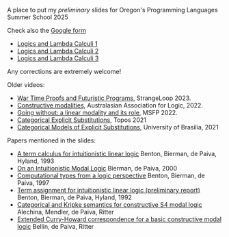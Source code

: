 A place to put my *preliminary* slides for Oregon's Programming Languages Summer School 2025

Check also the [Google form](https://docs.google.com/forms/d/e/1FAIpQLSeIiqcDBigxNtYKZfW9rGbqYrrbsXvyPkRjaCGTCOnMqYco8A/viewform?usp=dialog)

*  [Logics and Lambda Calculi 1](https://github.com/vcvpaiva/DialecticaCategories/blob/master/OPLSS2025/OregonLecture1.pdf)
*  [Logics and Lambda Calculi 2](https://github.com/vcvpaiva/DialecticaCategories/blob/master/OPLSS2025/OregonLecture2.pdf)
*  [Logics and Lambda Calculi 3](https://github.com/vcvpaiva/DialecticaCategories/blob/master/OPLSS2025/OregonLecture3.pdf)


  Any corrections are extremely welcome!

  Older videos:
  * [War Time Proofs and Futuristic Programs](https://www.youtube.com/watch?v=4_6uboxUYR8), StrangeLoop 2023.
  * [Constructive modalities](https://www.youtube.com/watch?v=hbf-tGjxRQQ), Australasian Association for Logic, 2022.
  * [Going without: a linear modality and its role](https://www.youtube.com/watch?v=7uTsihTketw), MSFP 2022.
  * [Categorical Explicit Substitutions](https://www.youtube.com/watch?v=Z_gu1r7LNyc&t=1s), Topos 2021
  * [Categorical Models of Explicit Substitutions](https://www.youtube.com/watch?v=w4tTdai9mTg), University of Brasilia, 2021

   Papers mentioned in the slides:
   * [A term calculus for intuitionistic linear logic](https://www.dpmms.cam.ac.uk/~jmeh1/Research/Oldpapers/bbdphtlca93.pdf) Benton, Bierman, de Paiva, Hyland, 1993
   * [On an Intuitionistic Modal Logic](https://www.researchgate.net/profile/Valeria-De-Paiva/publication/226515897_On_An_Intuitionistic_Modal_Logic/links/00b4951ed416906ccc000000/On-An-Intuitionistic-Modal-Logic.pdf) Bierman, de Paiva, 2000
   * [Computational types from a logic perspective](https://www.cl.cam.ac.uk/techreports/UCAM-CL-TR-365.pdf) Benton, Bierman, de Paiva, 1997
   * [Term assignment for intuitionistic linear logic (preliminary report)](https://www.cl.cam.ac.uk/techreports/UCAM-CL-TR-262.pdf) Benton, Bierman, de Paiva, Hyland, 1992
   * [Categorical and Kripke semantics for constructive S4 modal logic](https://www.uni-bamberg.de/fileadmin/uni/fakultaeten/wiai_professuren/grundlagen_informatik/papersMM/conmodlog.pdf) Alechina, Mendler, de Paiva, Ritter
   * [Extended Curry-Howard correspondence for a basic constructive modal logic](https://www.researchgate.net/profile/Valeria-De-Paiva/publication/2858332_Extended_Curry-Howard_Correspondence_for_a_Basic_Constructive_Modal_Logic/links/57683b0008aef6cdf9b40395/Extended-Curry-Howard-Correspondence-for-a-Basic-Constructive-Modal-Logic.pdf) Bellin, de Paiva, Ritter
   

